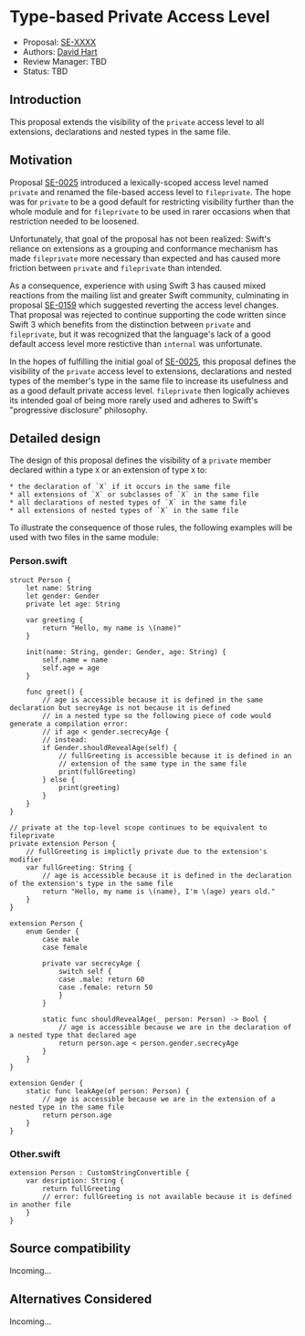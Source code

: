 # Type-based Private Access Level

* Proposal: [SE-XXXX](XXXX-typed-based-private.md)
* Authors: [David Hart](http://github.com/hartbit)
* Review Manager: TBD
* Status: TBD

## Introduction

This proposal extends the visibility of the `private` access level to all extensions, declarations and nested types in the same file.

## Motivation

Proposal [SE-0025](0025-scoped-access-level.md) introduced a lexically-scoped access level named `private` and renamed the file-based access level to `fileprivate`. The hope was for `private` to be a good default for restricting visibility further than the whole module and for `fileprivate` to be used in rarer occasions when that restriction needed to be loosened.

Unfortunately, that goal of the proposal has not been realized: Swift's reliance on extensions as a grouping and conformance mechanism has made `fileprivate` more necessary than expected and has caused more friction between `private` and `fileprivate` than intended.

As a consequence, experience with using Swift 3 has caused mixed reactions from the mailing list and greater Swift community, culminating in proposal [SE-0159](0159-fix-private-access-levels.md) which suggested reverting the access level changes. That proposal was rejected to continue supporting the code written since Swift 3 which benefits from the distinction between `private` and `fileprivate`, but it was recognized that the language's lack of a good default access level more restictive than `internal` was unfortunate.

In the hopes of fulfilling the initial goal of [SE-0025](0025-scoped-access-level.md), this proposal defines the visibility of the `private` access level to extensions, declarations and nested types of the member's type in the same file to increase its usefulness and as a good default private access level. `fileprivate` then logically achieves its intended goal of being more rarely used and adheres to Swift's "progressive disclosure” philosophy.

## Detailed design

The design of this proposal defines the visibility of a `private` member declared within a type `X` or an extension of type `X` to:

    * the declaration of `X` if it occurs in the same file
    * all extensions of `X` or subclasses of `X` in the same file
    * all declarations of nested types of `X` in the same file
    * all extensions of nested types of `X` in the same file

To illustrate the consequence of those rules, the following examples will be used with two files in the same module:

### Person.swift

```
struct Person {
    let name: String
    let gender: Gender
    private let age: String

    var greeting {
        return "Hello, my name is \(name)"
    }

    init(name: String, gender: Gender, age: String) {
        self.name = name
        self.age = age
    }

    func greet() {
        // age is accessible because it is defined in the same declaration but secreyAge is not because it is defined
        // in a nested type so the following piece of code would generate a compilation error:
        // if age < gender.secrecyAge {
        // instead:
        if Gender.shouldRevealAge(self) {
            // fullGreeting is accessible because it is defined in an
            // extension of the same type in the same file
            print(fullGreeting)
        } else {
            print(greeting)
        }
    }
}

// private at the top-level scope continues to be equivalent to fileprivate
private extension Person {
    // fullGreeting is implictly private due to the extension's modifier
    var fullGreeting: String {
        // age is accessible because it is defined in the declaration of the extension's type in the same file
        return "Hello, my name is \(name), I'm \(age) years old."
    }
}

extension Person {
    enum Gender {
        case male
        case female

        private var secrecyAge {
            switch self {
            case .male: return 60
            case .female: return 50
            }
        }

        static func shouldRevealAge(_ person: Person) -> Bool {
            // age is accessible because we are in the declaration of a nested type that declared age
            return person.age < person.gender.secrecyAge
        }
    }
}

extension Gender {
    static func leakAge(of person: Person) {
        // age is accessible because we are in the extension of a nested type in the same file
        return person.age
    }
}
```

### Other.swift

```
extension Person : CustomStringConvertible {
    var desription: String {
        return fullGreeting
        // error: fullGreeting is not available because it is defined in another file
    }
}
```

## Source compatibility

Incoming...

## Alternatives Considered

Incoming...